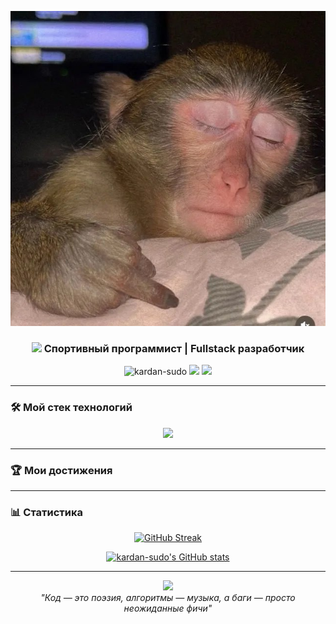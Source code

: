 <p align="center">
  <img src="avatar.jpg" alt="Typing SVG" />
</p>

<h3 align="center">
  <img src="https://media.giphy.com/media/hvRJCLFzcasrR4ia7z/giphy.gif" width="28"> Спортивный программист | Fullstack разработчик
</h3>

<p align="center">
  <img src="https://komarev.com/ghpvc/?username=kardan-sudo&label=Profile+Views&color=7A3FF7&style=flat" alt="kardan-sudo" /> 
  <a href="https://t.me/your_telegram"><img src="https://img.shields.io/badge/Telegram-2CA5E0?style=flat&logo=telegram&logoColor=white"/></a>
  <a href="https://codeforces.com/profile/your_profile"><img src="https://img.shields.io/badge/Codeforces-445f9d?style=flat&logo=codeforces&logoColor=white"/></a>
</p>

---

### 🛠️ Мой стек технологий

<p align="center">
  <img src="https://skillicons.dev/icons?i=python,django,vue,postgres,redis,docker,nginx,git,github" />
</p>

---

### 🏆 Мои достижения


---

### 📊 Статистика

<div align="center">
  
[![GitHub Streak](https://streak-stats.demolab.com?user=kardan-sudo&theme=dark&hide_border=true&date_format=j%20M%5B%20Y%5D)](https://git.io/streak-stats)

[![kardan-sudo's GitHub stats](https://github-readme-stats.vercel.app/api?username=kardan-sudo&show_icons=true&theme=radical)](https://github.com/kardan-sudo)

</div>


---

<p align="center">
  <img src="https://media.giphy.com/media/ZCN6F3FAkwsyOGU2RS/giphy.gif" width="150">
  <br>
  <em>"Код — это поэзия, алгоритмы — музыка, а баги — просто неожиданные фичи"</em>
</p>
